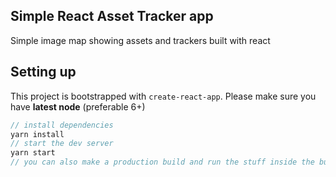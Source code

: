 ## Simple React Asset Tracker app

Simple image map showing assets and trackers built with react

## Setting up

This project is bootstrapped with `create-react-app`. Please make sure you have **latest node** (preferable 6+)


```javascript
// install dependencies
yarn install
// start the dev server
yarn start
// you can also make a production build and run the stuff inside the build folder
```

